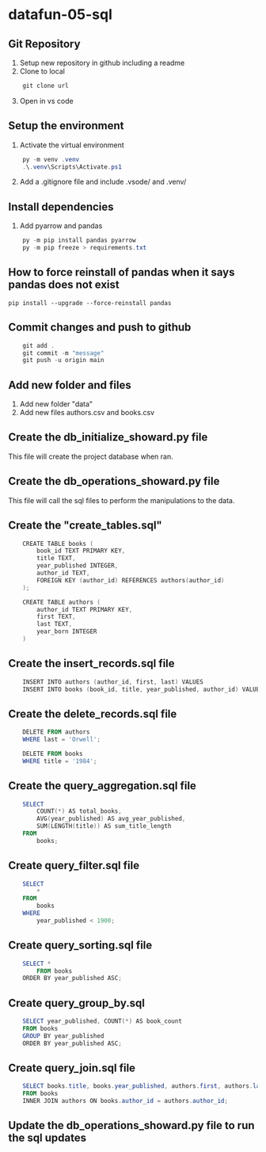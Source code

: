 # datafun-05-sql

## Git Repository
1. Setup new repository in github including a readme
2. Clone to local
```powershell
    git clone url
```
3. Open in vs code

## Setup the environment
1. Activate the virtual environment
```powershell
    py -m venv .venv
    .\.venv\Scripts\Activate.ps1
```
2. Add a .gitignore file and include .vsode/ and .venv/

## Install dependencies
1. Add pyarrow and pandas
```powershell
    py -m pip install pandas pyarrow
    py -m pip freeze > requirements.txt
```

## How to force reinstall of pandas when it says pandas does not exist
```
pip install --upgrade --force-reinstall pandas
```

## Commit changes and push to github
```powershell
    git add . 
    git commit -m "message"
    git push -u origin main
```
## Add new folder and files
1. Add new folder "data"
2. Add new files authors.csv and books.csv

## Create the db_initialize_showard.py file
This file will create the project database when ran.

## Create the db_operations_showard.py file
This file will call the sql files to perform the manipulations to the data.

## Create the "create_tables.sql"
```powershell
    CREATE TABLE books (
        book_id TEXT PRIMARY KEY,
        title TEXT,
        year_published INTEGER,
        author_id TEXT,
        FOREIGN KEY (author_id) REFERENCES authors(author_id)
    );

    CREATE TABLE authors (
        author_id TEXT PRIMARY KEY,
        first TEXT,
        last TEXT,
        year_born INTEGER
    )
```

## Create the insert_records.sql file
```powershell
    INSERT INTO authors (author_id, first, last) VALUES
    INSERT INTO books (book_id, title, year_published, author_id) VALUES
```

## Create the delete_records.sql file
```powershell
    DELETE FROM authors
    WHERE last = 'Orwell';

    DELETE FROM books
    WHERE title = '1984';
```

## Create the query_aggregation.sql file
```powershell
    SELECT
        COUNT(*) AS total_books,
        AVG(year_published) AS avg_year_published,
        SUM(LENGTH(title)) AS sum_title_length
    FROM
        books;
```

## Create query_filter.sql file
```powershell
    SELECT 
        *
    FROM 
        books
    WHERE 
        year_published < 1900;
```

## Create query_sorting.sql file
```powershell
    SELECT *
        FROM books
    ORDER BY year_published ASC;
```
## Create query_group_by.sql
```powershell
    SELECT year_published, COUNT(*) AS book_count
    FROM books
    GROUP BY year_published
    ORDER BY year_published ASC;
```

## Create query_join.sql file
```powershell
    SELECT books.title, books.year_published, authors.first, authors.last
    FROM books
    INNER JOIN authors ON books.author_id = authors.author_id;
```

## Update the db_operations_showard.py file to run the sql updates
